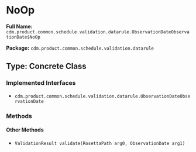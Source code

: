 # NoOp

**Full Name:** `cdm.product.common.schedule.validation.datarule.ObservationDateObservationDate$NoOp`

**Package:** `cdm.product.common.schedule.validation.datarule`

## Type: Concrete Class

### Implemented Interfaces

- `cdm.product.common.schedule.validation.datarule.ObservationDateObservationDate`

### Methods

#### Other Methods

- `ValidationResult validate(RosettaPath arg0, ObservationDate arg1)`

